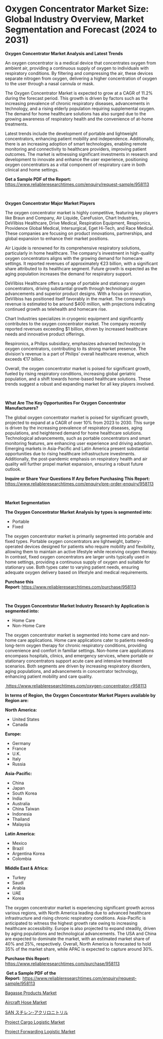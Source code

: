 <p><h1>Oxygen Concentrator Market Size: Global Industry Overview, Market Segmentation and Forecast (2024 to 2031)</h1></p><p><strong>Oxygen Concentrator Market Analysis and Latest Trends</strong></p>
<p><p>An oxygen concentrator is a medical device that concentrates oxygen from ambient air, providing a continuous supply of oxygen to individuals with respiratory conditions. By filtering and compressing the air, these devices separate nitrogen from oxygen, delivering a higher concentration of oxygen to the user through a nasal cannula or mask.</p><p>The Oxygen Concentrator Market is expected to grow at a CAGR of 11.2% during the forecast period. This growth is driven by factors such as the increasing prevalence of chronic respiratory diseases, advancements in technology, and a rising elderly population requiring supplemental oxygen. The demand for home healthcare solutions has also surged due to the growing awareness of respiratory health and the convenience of at-home treatments.</p><p>Latest trends include the development of portable and lightweight concentrators, enhancing patient mobility and independence. Additionally, there is an increasing adoption of smart technologies, enabling remote monitoring and connectivity to healthcare providers, improving patient outcomes. The market is witnessing significant investments in research and development to innovate and enhance the user experience, positioning oxygen concentrators as a vital component of respiratory care in both clinical and home settings.</p></p>
<p><strong>Get a Sample PDF of the Report:&nbsp;</strong> <a href="https://www.reliableresearchtimes.com/enquiry/request-sample/958113">https://www.reliableresearchtimes.com/enquiry/request-sample/958113</a></p>
<p>&nbsp;</p>
<p><strong>Oxygen Concentrator Major Market Players</strong></p>
<p><p>The oxygen concentrator market is highly competitive, featuring key players like Braun and Company, Air Liquide, CareFusion, Chart Industries, DeVilbiss Healthcare, Drive Medical, Respiration Equipment, Respironics, Providence Global Medical, Intersurgical, Eget Hi-Tech, and Race Medical. These companies are focusing on product innovations, partnerships, and global expansion to enhance their market positions.</p><p>Air Liquide is renowned for its comprehensive respiratory solutions, particularly in home healthcare. The company's investment in high-quality oxygen concentrators aligns with the growing demand for homecare settings. It reported revenues of approximately €23 billion, with a significant share attributed to its healthcare segment. Future growth is expected as the aging population increases the demand for respiratory support.</p><p>DeVilbiss Healthcare offers a range of portable and stationary oxygen concentrators, driving substantial growth through technological advancements and superior product designs. With a focus on innovation, DeVilbiss has positioned itself favorably in the market. The company’s revenue is estimated to be around $400 million, with projections indicating continued growth as telehealth and homecare rise.</p><p>Chart Industries specializes in cryogenic equipment and significantly contributes to the oxygen concentrator market. The company recently reported revenues exceeding $1 billion, driven by increased healthcare needs and innovative product offerings.</p><p>Respironics, a Philips subsidiary, emphasizes advanced technology in oxygen concentrators, contributing to its strong market presence. The division's revenue is a part of Philips’ overall healthcare revenue, which exceeds €17 billion. </p><p>Overall, the oxygen concentrator market is poised for significant growth, fueled by rising respiratory conditions, increasing global geriatric population, and a shift towards home-based healthcare solutions. These trends suggest a robust and expanding market for all key players involved.</p></p>
<p>&nbsp;</p>
<p><strong>What Are The Key Opportunities For Oxygen Concentrator Manufacturers?</strong></p>
<p><p>The global oxygen concentrator market is poised for significant growth, projected to expand at a CAGR of over 10% from 2023 to 2030. This surge is driven by the increasing prevalence of respiratory diseases, aging populations, and heightened demand for home healthcare solutions. Technological advancements, such as portable concentrators and smart monitoring features, are enhancing user experience and driving adoption. Emerging markets in Asia-Pacific and Latin America present substantial opportunities due to rising healthcare infrastructure investments. Additionally, the post-pandemic emphasis on respiratory health and air quality will further propel market expansion, ensuring a robust future outlook.</p></p>
<p><strong>Inquire or Share Your Questions If Any Before Purchasing This Report:</strong> <a href="https://www.reliableresearchtimes.com/enquiry/pre-order-enquiry/958113">https://www.reliableresearchtimes.com/enquiry/pre-order-enquiry/958113</a></p>
<p>&nbsp;</p>
<p><strong>Market Segmentation</strong></p>
<p><strong>The Oxygen Concentrator Market Analysis by types is segmented into:</strong></p>
<p><ul><li>Portable</li><li>Fixed</li></ul></p>
<p><p>The oxygen concentrator market is primarily segmented into portable and fixed types. Portable oxygen concentrators are lightweight, battery-operated devices designed for patients who require mobility and flexibility, allowing them to maintain an active lifestyle while receiving oxygen therapy. In contrast, fixed oxygen concentrators are larger units typically used in home settings, providing a continuous supply of oxygen and suitable for stationary use. Both types cater to varying patient needs, ensuring adequate oxygen delivery based on lifestyle and medical requirements.</p></p>
<p><strong>Purchase this Report:&nbsp;</strong><a href="https://www.reliableresearchtimes.com/purchase/958113">https://www.reliableresearchtimes.com/purchase/958113</a></p>
<p>&nbsp;</p>
<p><strong>The Oxygen Concentrator Market Industry Research by Application is segmented into:</strong></p>
<p><ul><li>Home Care</li><li>Non-Home Care</li></ul></p>
<p><p>The oxygen concentrator market is segmented into home care and non-home care applications. Home care applications cater to patients needing long-term oxygen therapy for chronic respiratory conditions, providing convenience and comfort in familiar settings. Non-home care applications encompass hospitals, clinics, and emergency services, where portable or stationary concentrators support acute care and intensive treatment scenarios. Both segments are driven by increasing respiratory disorders, aging populations, and advancements in concentrator technology, enhancing patient mobility and care quality.</p></p>
<p><a href="https://www.reliableresearchtimes.com/oxygen-concentrator-r958113">&nbsp;https://www.reliableresearchtimes.com/oxygen-concentrator-r958113</a></p>
<p><strong>In terms of Region, the Oxygen Concentrator Market Players available by Region are:</strong></p>
<p>
    <p> <strong> North America: </strong>
        <ul>
            <li>United States</li>
            <li>Canada</li>
        </ul>
        </p> 
    <p> <strong> Europe: </strong>
        <ul>
            <li>Germany</li>
            <li>France</li>
            <li>U.K.</li>
            <li>Italy</li>
            <li>Russia</li>
        </ul>
        </p> 
    <p> <strong> Asia-Pacific: </strong>
        <ul>
            <li>China</li>
            <li>Japan</li>
            <li>South Korea</li>
            <li>India</li>
            <li>Australia</li>
            <li>China Taiwan</li>
            <li>Indonesia</li>
            <li>Thailand</li>
            <li>Malaysia</li>
        </ul>
        </p> 
    <p> <strong> Latin America: </strong>
        <ul>
            <li>Mexico</li>
            <li>Brazil</li>
            <li>Argentina Korea</li>
            <li>Colombia</li>
        </ul>
        </p> 
    <p> <strong> Middle East & Africa: </strong>
        <ul>
            <li>Turkey</li>
            <li>Saudi</li>
            <li>Arabia</li>
            <li>UAE</li>
            <li>Korea</li>
        </ul>
    </p>
    </p>
<p><p>The oxygen concentrator market is experiencing significant growth across various regions, with North America leading due to advanced healthcare infrastructure and rising chronic respiratory conditions. Asia-Pacific is anticipated to witness the highest growth rate owing to increasing healthcare accessibility. Europe is also projected to expand steadily, driven by aging populations and technological advancements. The USA and China are expected to dominate the market, with an estimated market share of 40% and 25%, respectively. Overall, North America is forecasted to hold 35% of the market share, while APAC is expected to capture around 30%.</p></p>
<p><strong>Purchase this Report: </strong><a href="https://www.reliableresearchtimes.com/purchase/958113">https://www.reliableresearchtimes.com/purchase/958113</a></p>
<p>&nbsp;<strong>Get a Sample PDF of the Report:&nbsp;&nbsp;</strong><a href="https://www.reliableresearchtimes.com/enquiry/request-sample/958113">https://www.reliableresearchtimes.com/enquiry/request-sample/958113</a></p>
<p><strong></strong></p>
<p><p><a href="https://www.linkedin.com/pulse/bagasse-products-market-insights-regional-analysis-forecasted-siqcf?trackingId=iiRn7mOaRdqeLLvAq9yoUg%3D%3D">Bagasse Products Market</a></p><p><a href="https://medium.com/@max.sanderson5645/the-growth-of-the-aircraft-hose-market-has-been-significant-driven-by-various-critical-factors-0fcce87533a3?postPublishedType=initial">Aircraft Hose Market</a></p><p><a href="https://medium.com/@raap8632/san-styrene-acrylonitrile-market-%E3%81%AE%E3%82%B0%E3%83%AD%E3%83%BC%E3%83%90%E3%83%AB%E5%B8%82%E5%A0%B4%E6%A6%82%E8%A6%81%E3%81%AF-%E4%B8%96%E7%95%8C%E3%81%8A%E3%82%88%E3%81%B3%E4%B8%BB%E8%A6%81%E5%B8%82%E5%A0%B4%E3%81%AB%E3%81%8A%E3%81%91%E3%82%8B%E6%A5%AD%E7%95%8C%E3%81%AB%E5%BD%B1%E9%9F%BF%E3%82%92%E4%B8%8E%E3%81%88%E3%82%8B%E4%B8%BB%E8%A6%81%E3%81%AA%E3%83%88%E3%83%AC%E3%83%B3%E3%83%89%E3%81%AB%E3%81%A4%E3%81%84%E3%81%A6-%E7%8B%AC%E8%87%AA%E3%81%AE%E8%A6%96%E7%82%B9%E3%82%92%E6%8F%90%E4%BE%9B%E3%81%97%E3%81%BE%E3%81%99-ad4fab4f093a">SAN スチレン-アクリロニトリル</a></p><p><a href="https://issuu.com/reportprime-2/docs/project-cargo-logistic-market-size-_d49895eae2144d">Project Cargo Logistic Market</a></p><p><a href="https://issuu.com/reportprime-2/docs/project-forwarding-logistic-market-_da9c0f202065ba">Project Forwarding Logistic Market</a></p></p>